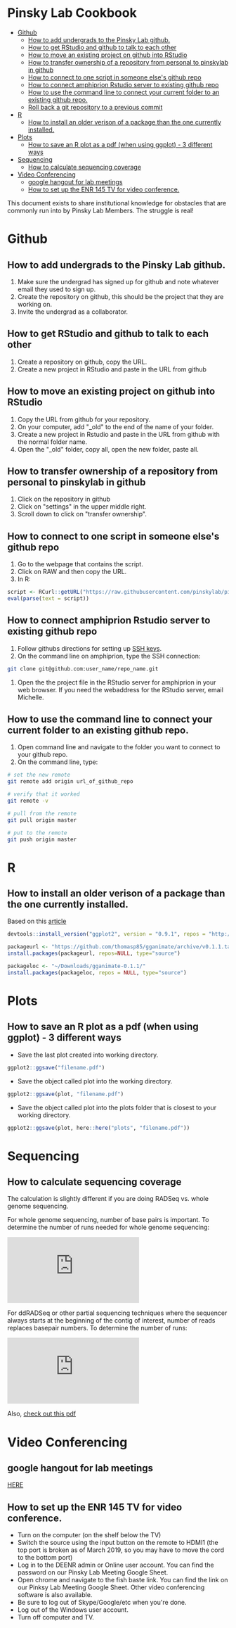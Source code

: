 Pinsky Lab Cookbook
================

-   [Github](#github)
    -   [How to add undergrads to the Pinsky Lab github.](#how-to-add-undergrads-to-the-pinsky-lab-github.)
    -   [How to get RStudio and github to talk to each other](#how-to-get-rstudio-and-github-to-talk-to-each-other)
    -   [How to move an existing project on github into RStudio](#how-to-move-an-existing-project-on-github-into-rstudio)
    -   [How to transfer ownership of a repository from personal to pinskylab in github](#how-to-transfer-ownership-of-a-repository-from-personal-to-pinskylab-in-github)
    -   [How to connect to one script in someone else's github repo](#how-to-connect-to-one-script-in-someone-elses-github-repo)
    -   [How to connect amphiprion Rstudio server to existing github repo](#how-to-connect-amphiprion-rstudio-server-to-existing-github-repo)
    -   [How to use the command line to connect your current folder to an existing github repo.](#how-to-use-the-command-line-to-connect-your-current-folder-to-an-existing-github-repo.)
    -   [Roll back a git repository to a previous commit](https://stackoverflow.com/questions/4372435/how-can-i-rollback-a-github-repository-to-a-specific-commit/4372501#4372501)
-   [R](#r)
    -   [How to install an older verison of a package than the one currently installed.](#how-to-install-an-older-verison-of-a-package-than-the-one-currently-installed.)
-   [Plots](#plots)
    -   [How to save an R plot as a pdf (when using ggplot) - 3 different ways](#how-to-save-an-r-plot-as-a-pdf-when-using-ggplot---3-different-ways)
-   [Sequencing](#sequencing)
    -   [How to calculate sequencing coverage](#how-to-calculate-sequencing-coverage)
-   [Video Conferencing](#video-conferencing)
    -   [google hangout for lab meetings](#google-hangout-for-lab-meetings)
    -   [How to set up the ENR 145 TV for video conference.](#how-to-set-up-the-enr-145-tv-for-video-conference.)

This document exists to share institutional knowledge for obstacles that are commonly run into by Pinsky Lab Members. The struggle is real!

Github
======

How to add undergrads to the Pinsky Lab github.
-----------------------------------------------

1.  Make sure the undergrad has signed up for github and note whatever email they used to sign up.
2.  Create the repository on github, this should be the project that they are working on.
3.  Invite the undergrad as a collaborator.

How to get RStudio and github to talk to each other
---------------------------------------------------

1.  Create a repository on github, copy the URL.
2.  Create a new project in RStudio and paste in the URL from github

How to move an existing project on github into RStudio
------------------------------------------------------

1.  Copy the URL from github for your repository.
2.  On your computer, add "\_old" to the end of the name of your folder.
3.  Create a new project in Rstudio and paste in the URL from github with the normal folder name.
4.  Open the "\_old" folder, copy all, open the new folder, paste all.

How to transfer ownership of a repository from personal to pinskylab in github
------------------------------------------------------------------------------

1.  Click on the repository in github
2.  Click on "settings" in the upper middle right.
3.  Scroll down to click on "transfer ownership".

How to connect to one script in someone else's github repo
----------------------------------------------------------

1.  Go to the webpage that contains the script.
2.  Click on RAW and then copy the URL.
3.  In R:

``` r
script <- RCurl::getURL("https://raw.githubusercontent.com/pinskylab/pinskylab_methods/master/genomics/scripts/field_helpers.R", ssl.verifypeer = FALSE)
eval(parse(text = script))
```

How to connect amphiprion Rstudio server to existing github repo
----------------------------------------------------------------

1.  Follow githubs directions for setting up [SSH keys](https://help.github.com/articles/generating-a-new-ssh-key-and-adding-it-to-the-ssh-agent/).
2.  On the command line on amphiprion, type the SSH connection:

``` bash
git clone git@github.com:user_name/repo_name.git
```

1.  Open the the project file in the RStudio server for amphiprion in your web browser. If you need the webaddress for the RStudio server, email Michelle.

How to use the command line to connect your current folder to an existing github repo.
--------------------------------------------------------------------------------------

1.  Open command line and navigate to the folder you want to connect to your github repo.
2.  On the command line, type:

``` bash
# set the new remote
git remote add origin url_of_github_repo

# verify that it worked
git remote -v 

# pull from the remote
git pull origin master

# put to the remote
git push origin master
```

R
=

How to install an older verison of a package than the one currently installed.
------------------------------------------------------------------------------

Based on this [article](https://support.rstudio.com/hc/en-us/articles/219949047-Installing-older-versions-of-packages)

``` r
devtools::install_version("ggplot2", version = "0.9.1", repos = "http://cran.us.r-project.org")

packageurl <- "https://github.com/thomasp85/gganimate/archive/v0.1.1.tar.gz"
install.packages(packageurl, repos=NULL, type="source")

packageloc <- "~/Downloads/gganimate-0.1.1/"
install.packages(packageloc, repos = NULL, type="source")
```

Plots
=====

How to save an R plot as a pdf (when using ggplot) - 3 different ways
---------------------------------------------------------------------

-   Save the last plot created into working directory.

``` r
ggplot2::ggsave("filename.pdf")
```

-   Save the object called plot into the working directory.

``` r
ggplot2::ggsave(plot, "filename.pdf")
```

-   Save the object called plot into the plots folder that is closest to your working directory.

``` r
ggplot2::ggsave(plot, here::here("plots", "filename.pdf"))
```

Sequencing
==========

How to calculate sequencing coverage
------------------------------------

The calculation is slightly different if you are doing RADSeq vs. whole genome sequencing.

For whole genome sequencing, number of base pairs is important. To determine the number of runs needed for whole genome sequencing:

![{number~of~individuals~\*~number~of~bp~in~the~genome~\*~coverage~\*~}\\frac{1}{number~of~bp~per~read}~\*~\\frac{1}{number~of~reads~per~run}~=~number~of~runs](https://latex.codecogs.com/png.latex?%7Bnumber~of~individuals~%2A~number~of~bp~in~the~genome~%2A~coverage~%2A~%7D%5Cfrac%7B1%7D%7Bnumber~of~bp~per~read%7D~%2A~%5Cfrac%7B1%7D%7Bnumber~of~reads~per~run%7D~%3D~number~of~runs "{number~of~individuals~*~number~of~bp~in~the~genome~*~coverage~*~}\frac{1}{number~of~bp~per~read}~*~\frac{1}{number~of~reads~per~run}~=~number~of~runs")

For ddRADSeq or other partial sequencing techniques where the sequencer always starts at the beginning of the contig of interest, number of reads replaces basepair numbers. To determine the number of runs:

![{number~of~individuals~\*~coverage~\*~}\\frac{1}{number~of~bp~per~read}~\*~\\frac{1}{number~of~reads~per~run}~=~number~of~runs](https://latex.codecogs.com/png.latex?%7Bnumber~of~individuals~%2A~coverage~%2A~%7D%5Cfrac%7B1%7D%7Bnumber~of~bp~per~read%7D~%2A~%5Cfrac%7B1%7D%7Bnumber~of~reads~per~run%7D~%3D~number~of~runs "{number~of~individuals~*~coverage~*~}\frac{1}{number~of~bp~per~read}~*~\frac{1}{number~of~reads~per~run}~=~number~of~runs")

 Also, [check out this pdf](https://github.com/pinskylab/pinskylab_methods/blob/master/genomics/coverage_calculation.pdf)

Video Conferencing
==================

google hangout for lab meetings
-------------------------------

[HERE](https://hangouts.google.com/call/lgyfvg5ysbhhbhyjpdmj447mcqe)

How to set up the ENR 145 TV for video conference.
--------------------------------------------------

-   Turn on the computer (on the shelf below the TV)
-   Switch the source using the input button on the remote to HDMI1 (the top port is broken as of March 2019, so you may have to move the cord to the bottom port)
-   Log in to the DEENR admin or Online user account. You can find the password on our Pinsky Lab Meeting Google Sheet.
-   Open chrome and navigate to the fish baste link. You can find the link on our Pinksy Lab Meeting Google Sheet. Other video conferencing software is also available.
-   Be sure to log out of Skype/Google/etc when you're done.
-   Log out of the Windows user account.
-   Turn off computer and TV.
